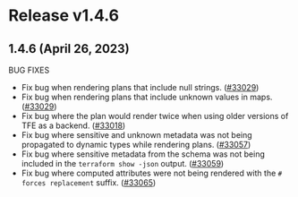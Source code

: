 # Release v1.4.6
## 1.4.6 (April 26, 2023)

BUG FIXES

* Fix bug when rendering plans that include null strings. ([#33029](https://github.com/hashicorp/terraform/issues/33029))
* Fix bug when rendering plans that include unknown values in maps. ([#33029](https://github.com/hashicorp/terraform/issues/33029))
* Fix bug where the plan would render twice when using older versions of TFE as a backend. ([#33018](https://github.com/hashicorp/terraform/issues/33018))
* Fix bug where sensitive and unknown metadata was not being propagated to dynamic types while rendering plans. ([#33057](https://github.com/hashicorp/terraform/issues/33057))
* Fix bug where sensitive metadata from the schema was not being included in the `terraform show -json` output. ([#33059](https://github.com/hashicorp/terraform/issues/33059))
* Fix bug where computed attributes were not being rendered with the `# forces replacement` suffix. ([#33065](https://github.com/hashicorp/terraform/issues/33065))

